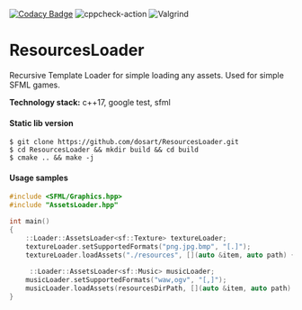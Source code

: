 [![Codacy Badge](https://app.codacy.com/project/badge/Grade/38d4460ca69e4a8d8bf233e8af4a4631)](https://www.codacy.com/gh/dosart/ResourcesLoader/dashboard?utm_source=github.com&amp;utm_medium=referral&amp;utm_content=dosart/ResourcesLoader&amp;utm_campaign=Badge_Grade)  ![cppcheck-action](https://github.com/stepin654321/MiniProject_Template/workflows/cppcheck-action/badge.svg) ![Valgrind](https://github.com/stepin654321/MiniProject_Template/workflows/Valgrind/badge.svg)

# ResourcesLoader

Recursive Template Loader for simple loading any assets. Used for simple SFML games. 

**Technology stack:** c++17, google test, sfml

#### Static lib version
```console
$ git clone https://github.com/dosart/ResourcesLoader.git
$ cd ResourcesLoader && mkdir build && cd build
$ cmake .. && make -j
```

#### Usage samples

```C++
#include <SFML/Graphics.hpp>
#include "AssetsLoader.hpp"

int main()
{
    ::Loader::AssetsLoader<sf::Texture> textureLoader;
    textureLoader.setSupportedFormats("png.jpg.bmp", "[.]");
    textureLoader.loadAssets("./resources", [](auto &item, auto path) { item.loadFromFile(path.string()); });
    
     ::Loader::AssetsLoader<sf::Music> musicLoader;
    musicLoader.setSupportedFormats("waw,ogv", "[,]");
    musicLoader.loadAssets(resourcesDirPath, [](auto &item, auto path) { item.openFromFile(path.string()); });
}
```
